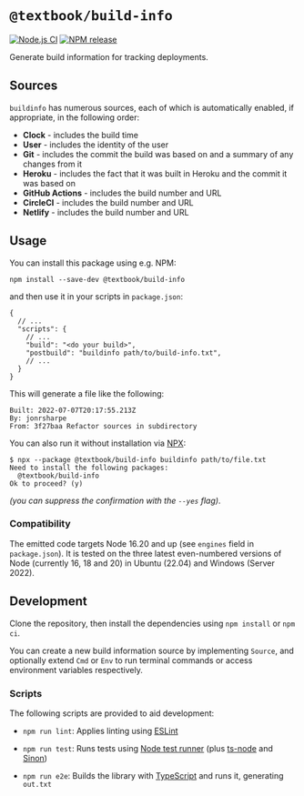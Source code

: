 # `@textbook/build-info`

[![Node.js CI][actions-badge]][actions-link]
[![NPM release][npm-badge]][npm-link]

Generate build information for tracking deployments.

## Sources

`buildinfo` has numerous sources, each of which is automatically enabled, if appropriate, in the following order:

- **Clock** - includes the build time
- **User** - includes the identity of the user
- **Git** - includes the commit the build was based on and a summary of any changes from it
- **Heroku** - includes the fact that it was built in Heroku and the commit it was based on
- **GitHub Actions** - includes the build number and URL
- **CircleCI** - includes the build number and URL
- **Netlify** - includes the build number and URL

## Usage

You can install this package using e.g. NPM:

```shell
npm install --save-dev @textbook/build-info
```

and then use it in your scripts in `package.json`:

```json5
{
  // ...
  "scripts": {
    // ...
    "build": "<do your build>",
    "postbuild": "buildinfo path/to/build-info.txt",
    // ...
  }
}
```

This will generate a file like the following:

```
Built: 2022-07-07T20:17:55.213Z
By: jonrsharpe
From: 3f27baa Refactor sources in subdirectory
```

You can also run it without installation via [NPX]:

```shell
$ npx --package @textbook/build-info buildinfo path/to/file.txt
Need to install the following packages:
  @textbook/build-info
Ok to proceed? (y)
```

_(you can suppress the confirmation with the `--yes` flag)_.

### Compatibility

The emitted code targets Node 16.20 and up (see `engines` field in `package.json`). It is tested on the three latest
even-numbered versions of Node (currently 16, 18 and 20) in Ubuntu (22.04) and Windows (Server 2022).

## Development

Clone the repository, then install the dependencies using `npm install` or `npm ci`.

You can create a new build information source by implementing `Source`, and optionally extend `Cmd` or `Env` to run
terminal commands or access environment variables respectively.

### Scripts

The following scripts are provided to aid development:

- `npm run lint`: Applies linting using [ESLint]

- `npm run test`: Runs tests using [Node test runner] (plus [ts-node] and [Sinon])

- `npm run e2e`: Builds the library with [TypeScript] and runs it, generating `out.txt`

[actions-badge]: https://github.com/textbook/build-info/actions/workflows/push.yml/badge.svg
[actions-link]: https://github.com/textbook/build-info/actions/workflows/push.yml
[eslint]: https://eslint.org/
[node test runner]: https://nodejs.org/api/test.html
[npm-badge]: https://img.shields.io/npm/v/@textbook/build-info?logo=npm&color=blue
[npm-link]: https://www.npmjs.com/package/@textbook/build-info
[npx]: https://docs.npmjs.com/cli/v8/commands/npx
[sinon]: https://sinonjs.org/
[ts-node]: https://typestrong.org/ts-node/
[typescript]: https://www.typescriptlang.org/
